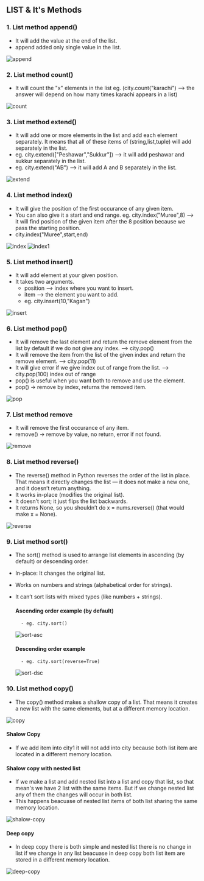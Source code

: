 ## LIST & It's Methods

### 1. List method append()

- It will add the value at the end of the list.
- append added only single value in the list.

![append](Snaps-LinkedinPost-Content/append.png)

### 2. List method count()
- It will count the "x" elements in the list eg. (city.count("karachi") --> the answer will depend on how many times karachi appears in a list)

![count](Snaps-LinkedinPost-Content/count.png)

### 3. List method extend()
- It will add one or more elements in the list and add each element separately. It means that all of these items of (string,list,tuple) will add separately in the list.
- eg. city.extend(["Peshawar","Sukkur"]) --> it will add peshawar and sukkur separately in the list.
- eg. city.extend("AB") --> it will add A and B separately in the list.

![extend](Snaps-LinkedinPost-Content/extend.png)

### 4. List method index()

- It will give the position of the first occurance of any given item.
- You can also give it a start and end range. eg. city.index("Muree",8) --> it will find position of the given item after the 8 position because we pass the starting position.
- city.index("Muree",start,end)

![index](Snaps-LinkedinPost-Content/index.png)
![index1](Snaps-LinkedinPost-Content/index1.png)

### 5. List method insert()

- It will add element at your given position.
- It takes two arguments.
    - position --> index where you want to insert.
    - item --> the element you want to add.
    - eg. city.insert(10,"Kagan")

![insert](Snaps-LinkedinPost-Content/insert.png)

### 6. List method pop()

- It will remove the last element and return the remove element from the list by default if we do not give any index. --> city.pop()
- It will remove the item from the list of the given index and return the remove element. --> city.pop(11)
- It will give error if we give index out of range from the list. --> city.pop(100) index out of range
- pop() is useful when you want both to remove and use the element.
- pop() → remove by index, returns the removed item.

![pop](Snaps-LinkedinPost-Content/pop.png)

### 7. List method remove

- It will remove the first occurance of any item.
- remove() → remove by value, no return, error if not found.

![remove](Snaps-LinkedinPost-Content/remove.png)

### 8. List method reverse()

- The reverse() method in Python reverses the order of the list in place.
That means it directly changes the list — it does not make a new one, and it doesn’t return anything.
- It works in-place (modifies the original list).
- It doesn’t sort; it just flips the list backwards.
- It returns None, so you shouldn’t do x = nums.reverse() (that would make x = None).

![reverse](Snaps-LinkedinPost-Content/reverse.png)

### 9. List method sort()

- The sort() method is used to arrange list elements in ascending (by default) or descending order.
- In-place: It changes the original list.
- Works on numbers and strings (alphabetical order for strings).
- It can’t sort lists with mixed types (like numbers + strings).

    #### Ascending order example (by default)
        - eg. city.sort()

    ![sort-asc](Snaps-LinkedinPost-Content/sort-asc.png)

    #### Descending order example
        - eg. city.sort(reverse=True)

    ![sort-dsc](Snaps-LinkedinPost-Content/sort-dsc.png)

### 10. List method copy()

- The copy() method makes a shallow copy of a list.
That means it creates a new list with the same elements, but at a different memory location.

![copy](Snaps-LinkedinPost-Content/copy.png)

#### Shalow Copy

- If we add item into city1 it will not add into city because both list item are located in a different memory location. 

#### Shalow copy with nested list

- If we make a list and add nested list into a list and copy that list, so that mean's we have 2 list with the same items. But if we change nested list any of them the changes will occur in both list.
- This happens beacuase of nested list items of both list sharing the same memory location. 

![shalow-copy](Snaps-LinkedinPost-Content/shalow-copy.png)

#### Deep copy

- In deep copy there is both simple and nested list there is no change in list if we change in any list beacuase in deep copy both list item are stored in a different memory location.

![deep-copy](Snaps-LinkedinPost-Content/deep-copy.png)